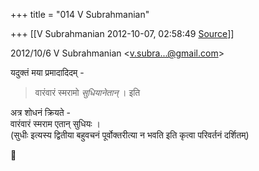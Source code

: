+++
title = "014 V Subrahmanian"

+++
[[V Subrahmanian	2012-10-07, 02:58:49 [Source](https://groups.google.com/g/bvparishat/c/x0UjOs6Muog)]]



  
  

2012/10/6 V Subrahmanian \<[v.subra...@gmail.com]()\>  

  
यदुक्तं मया प्रमादादिदम् -

> वारंवारं स्मरामो *सुधियानेतान्* । इति  

अत्र शोधनं क्रियते -  
वारंवारं स्मराम एतान् सुधियः ।   
(सुधीः इत्यस्य द्वितीया बहुवचनं पूर्वोक्तरीत्या न भवति इति कृत्वा परिवर्तनं दर्शितम्)  



